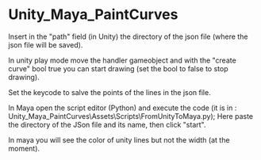# Unity_Maya_PaintCurves

Insert in the "path" field (in Unity) the directory of the json file (where the json file will be saved).

In unity play mode move the handler gameobject and with the "create curve" bool true you can start drawing (set the bool to false to stop drawing).

Set the keycode to salve the points of the lines in the json file.

In Maya open the script editor (Python) and execute the code (it is in : Unity_Maya_PaintCurves\Assets\Scripts\FromUnityToMaya.py);
Here paste the directory of the JSon file and its name, then click "start".


In maya you will see the color of unity lines but not the width (at the moment).
